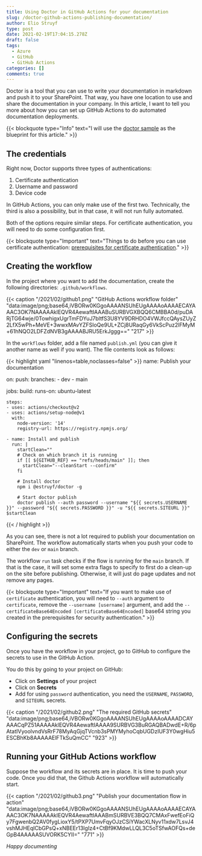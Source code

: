 ```yaml
---
title: Using Doctor in GitHub Actions for your documentation
slug: /doctor-github-actions-publishing-documentation/
author: Elio Struyf
type: post
date: 2021-02-19T17:04:15.278Z
draft: false
tags:
  - Azure
  - GitHub
  - GitHub Actions
categories: []
comments: true
---
```


Doctor is a tool that you can use to write your documentation in markdown and push it to your SharePoint. That way, you have one location to use and share the documentation in your company. In this article, I want to tell you more about how you can set up GitHub Actions to do automated documentation deployments.

{{< blockquote type="Info" text="I will use the [doctor sample](https://github.com/estruyf/doctor-sample) as the blueprint for this article." >}}

## The credentials

Right now, Doctor supports three types of authentications:

1. Certificate authentication
2. Username and password
3. Device code

In GitHub Actions, you can only make use of the first two. Technically, the third is also a possibility, but in that case, it will not run fully automated.

Both of the options require similar steps. For certificate authentication, you will need to do some configuration first.

{{< blockquote type="Important" text="Things to do before you can use certificate authentication: [prerequisites for certificate authentication](https://github.com/estruyf/doctor#certificate-authentication)." >}}

## Creating the workflow

In the project where you want to add the documentation, create the following directories: `.github/workflows`.

{{< caption "/2021/02/github1.png" "GitHub Actions workflow folder"  "data:image/png;base64,iVBORw0KGgoAAAANSUhEUgAAAAoAAAAECAYAAAC3OK7NAAAAAklEQVR4AewaftIAAABuSURBVGXBQQ6CMBBA0d/puDARjTG64wje/0TowhigxUgrTmFDYuJ7bltfS3U8YV9DRHDO4VWJfccQAysZUyZ2LfX5wPh+MeVE+3wwxMAvYZFSIoQe9UL+ZCj8URaqGy6VkScPuz2lFMyM+61hNQO2LDFZdNVB3gAAAABJRU5ErkJggg==" "217" >}}

In the `workflows` folder, add a file named `publish.yml` (you can give it another name as well if you want). The file contents look as follows:

{{< highlight yaml "linenos=table,noclasses=false" >}}
name: Publish your documentation

on:
  push:
    branches:
      - dev
      - main

jobs:
  build:
    runs-on: ubuntu-latest

    steps:
    - uses: actions/checkout@v2
    - uses: actions/setup-node@v1
      with:
        node-version: '14'
        registry-url: https://registry.npmjs.org/
  
    - name: Install and publish
      run: |
        startClean=""
        # Check on which branch it is running
        if [[ ${GITHUB_REF} == "refs/heads/main" ]]; then
          startClean="--cleanStart --confirm"
        fi

        # Install doctor
        npm i @estruyf/doctor -g

        # Start doctor publish
        doctor publish --auth password --username "${{ secrets.USERNAME }}" --password "${{ secrets.PASSWORD }}" -u "${{ secrets.SITEURL }}" $startClean
{{< / highlight >}}

As you can see, there is not a lot required to publish your documentation on SharePoint. The workflow automatically starts when you push your code to either the `dev` or `main` branch.

The workflow `run` task checks if the flow is running for the `main` branch. If that is the case, it will set some extra flags to specify to first do a clean-up on the site before publishing. Otherwise, it will just do page updates and not remove any pages.

{{< blockquote type="Important" text="If you want to make use of `certificate` authentication, you will need to `--auth` argument to `certificate`, remove the `--username [username]` argument, and add the `--certificateBase64Encoded [certificateBase64Encoded]` base64 string you created in the prerequisites for security authentication." >}}

## Configuring the secrets

Once you have the workflow in your project, go to GitHub to configure the secrets to use in the GitHub Action.

You do this by going to your project on GitHub:

- Click on **Settings** of your project
- Click on **Secrets**
- Add for using `password` authentication, you need the `USERNAME`, `PASSWORD`, and `SITEURL` secrets.

{{< caption "/2021/02/github2.png" "The required GitHub secrets"  "data:image/png;base64,iVBORw0KGgoAAAANSUhEUgAAAAoAAAADCAYAAACqPZ51AAAAAklEQVR4AewaftIAAAA9SURBVG3BuRGAQBADwdE+R/6pAtatIVyoolvndVsRrF78MyAqGjqTVcnb3sPMYMyhoCqbUGDzIUF3Y0wgHiu5ESCBhKb8AAAAAElFTkSuQmCC" "923" >}}

## Running your GitHub Actions workflow

Suppose the workflow and its secrets are in place. It is time to push your code. Once you did that, the Github Actions workflow will automatically start.

{{< caption "/2021/02/github3.png" "Publish your documentation flow in action"  "data:image/png;base64,iVBORw0KGgoAAAANSUhEUgAAAAoAAAAECAYAAAC3OK7NAAAAAklEQVR4AewaftIAAABmSURBVE3BQQ7CMAxFwefEoFiQy7FgwenbQ2AV0fygLioxY5/tPXP7UmvFqyOJzCSiYWacXLNyv11xdw7LsvJ4vshMJHEqICbGPsQ+xNBEEr13IgIz4+CtBf9KMdwLLQL3C5oTSfwAOFQs+deGpB4AAAAASUVORK5CYII=" "771" >}}

*Happy documenting*
